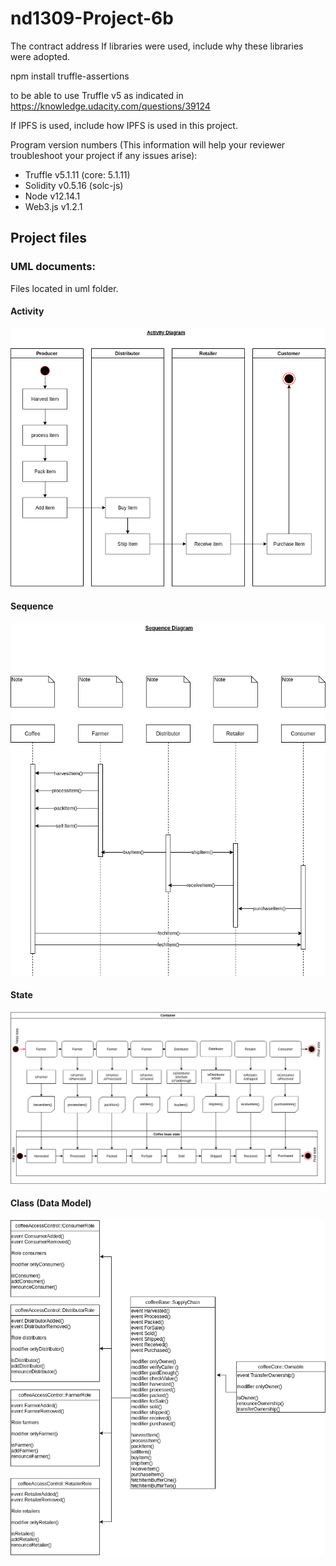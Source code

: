 # nd1309-Project-6b



The contract address
If libraries were used, include why these libraries were adopted.

npm install truffle-assertions

to be able to use Truffle v5
as indicated in https://knowledge.udacity.com/questions/39124

If IPFS is used, include how IPFS is used in this project.

Program version numbers (This information will help your reviewer troubleshoot your project if any issues arise):


- Truffle v5.1.11 (core: 5.1.11)
- Solidity v0.5.16 (solc-js)
- Node v12.14.1
- Web3.js v1.2.1


## Project files

### UML documents:

Files located in uml folder.

#### Activity

![Activity](uml/ActivityDiagram1.png)

#### Sequence

![Sequence](uml/SequenceDiagram1.png)

#### State

![State](uml/StateDiagram1.png)

#### Class (Data Model)

![DataModel](uml/DataModel1.png)
